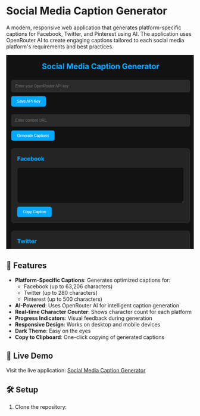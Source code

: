 # Social Media Caption Generator

A modern, responsive web application that generates platform-specific captions for Facebook, Twitter, and Pinterest using AI. The application uses OpenRouter AI to create engaging captions tailored to each social media platform's requirements and best practices.

![Social Media Caption Generator Preview](preview.png)

## 🌟 Features

- **Platform-Specific Captions**: Generates optimized captions for:
  - Facebook (up to 63,206 characters)
  - Twitter (up to 280 characters)
  - Pinterest (up to 500 characters)
- **AI-Powered**: Uses OpenRouter AI for intelligent caption generation
- **Real-time Character Counter**: Shows character count for each platform
- **Progress Indicators**: Visual feedback during generation
- **Responsive Design**: Works on desktop and mobile devices
- **Dark Theme**: Easy on the eyes
- **Copy to Clipboard**: One-click copying of generated captions

## 🚀 Live Demo

Visit the live application: [Social Media Caption Generator](https://xhanafix.github.io/caption-generator/)

## 🛠️ Setup

1. Clone the repository: 
